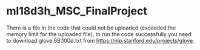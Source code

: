 # ml18d3h_MSC_FinalProject
There is a file in the code that could not be uploaded (exceeded the memory limit for the uploaded file), to run the code successfully you need to download glove.6B.100d.txt from https://nlp.stanford.edu/projects/glove.
